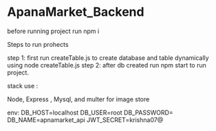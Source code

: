 # ApanaMarket_Backend

before running project run npm i

Steps to run prohects

step 1: first run createTable.js to create database and table dynamically using  node createTable.js
step 2: after db created run npm start to run project.

stack use :

Node, Express , Mysql, and multer for image store

env: 
DB_HOST=localhost
DB_USER=root
DB_PASSWORD=
DB_NAME=apnamarket_api
JWT_SECRET=krishna07@
